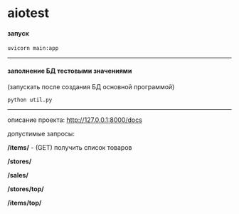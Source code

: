 # aiotest

#### запуск
    
    uvicorn main:app

* * *

#### заполнение БД тестовыми значениями
(запускать после создания БД основной программой)
    
    python util.py

- - -

описание проекта: <http://127.0.0.1:8000/docs>

допустимые запросы:

**/items/** - (GET) получить список товаров

**/stores/**

**/sales/**

**/stores/top/**

**/items/top/**

